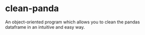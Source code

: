 # clean-panda
 An object-oriented program which allows you to clean the pandas dataframe in an intuitive and easy way.